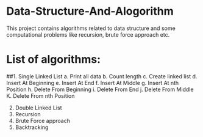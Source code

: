 # Data-Structure-And-Alogorithm
This project contains algorithms related to data structure and some computational problems like recursion, brute force approach etc.
# List of algorithms:
##1. Single Linked List
  a. Print all data
  b. Count length
  c. Create linked list
  d. Insert At Beginning
  e. Insert At End
  f. Insert At Middle
  g. Insert At nth Position
  h. Delete From Beginning
  i. Delete From End
  j. Delete From Middle
  K. Delete From nth Position
  
2. Double Linked List
3. Recursion
4. Brute Force approach
5. Backtracking

